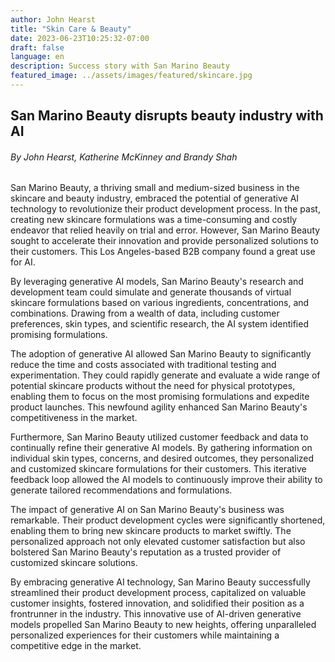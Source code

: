 ```yaml
---
author: John Hearst
title: "Skin Care & Beauty"
date: 2023-06-23T10:25:32-07:00
draft: false
language: en
description: Success story with San Marino Beauty
featured_image: ../assets/images/featured/skincare.jpg
---
```


## San Marino Beauty disrupts beauty industry with AI ##
###### By John Hearst, Katherine McKinney and Brandy Shah ######

San Marino Beauty, a thriving small and medium-sized business in the skincare and beauty industry, embraced the potential of generative AI technology to revolutionize their product development process. In the past, creating new skincare formulations was a time-consuming and costly endeavor that relied heavily on trial and error. However, San Marino Beauty sought to accelerate their innovation and provide personalized solutions to their customers. This Los Angeles-based B2B company found a great use for AI.

By leveraging generative AI models, San Marino Beauty's research and development team could simulate and generate thousands of virtual skincare formulations based on various ingredients, concentrations, and combinations. Drawing from a wealth of data, including customer preferences, skin types, and scientific research, the AI system identified promising formulations.

The adoption of generative AI allowed San Marino Beauty to significantly reduce the time and costs associated with traditional testing and experimentation. They could rapidly generate and evaluate a wide range of potential skincare products without the need for physical prototypes, enabling them to focus on the most promising formulations and expedite product launches. This newfound agility enhanced San Marino Beauty's competitiveness in the market.

Furthermore, San Marino Beauty utilized customer feedback and data to continually refine their generative AI models. By gathering information on individual skin types, concerns, and desired outcomes, they personalized and customized skincare formulations for their customers. This iterative feedback loop allowed the AI models to continuously improve their ability to generate tailored recommendations and formulations.

The impact of generative AI on San Marino Beauty's business was remarkable. Their product development cycles were significantly shortened, enabling them to bring new skincare products to market swiftly. The personalized approach not only elevated customer satisfaction but also bolstered San Marino Beauty's reputation as a trusted provider of customized skincare solutions.

By embracing generative AI technology, San Marino Beauty successfully streamlined their product development process, capitalized on valuable customer insights, fostered innovation, and solidified their position as a frontrunner in the industry. This innovative use of AI-driven generative models propelled San Marino Beauty to new heights, offering unparalleled personalized experiences for their customers while maintaining a competitive edge in the market.